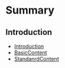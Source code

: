 # Summary

## Introduction
* [Introduction](README.md)
* [BasicContent](BasicContent.md)
* [StandanrdContent](StandardContent.md)

